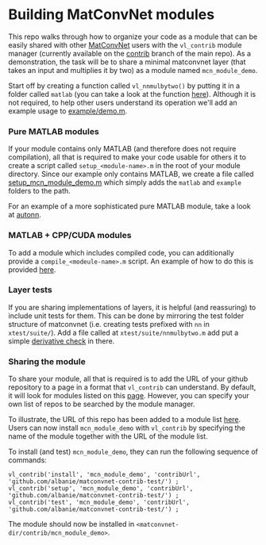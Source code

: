 # Building MatConvNet modules

This repo walks through how to organize your code as a module that can be 
easily shared with other [MatConvNet](https://github.com/vlfeat/matconvnet) 
users with the `vl_contrib` module manager (currently available on the 
[contrib](https://github.com/vlfeat/matconvnet/tree/contrib) branch of the main repo). 
As a demonstration, the task will be to share a minimal matconvnet layer (that takes an input 
and multiplies it by two) as a module named `mcn_module_demo`. 

Start off by creating a function called `vl_nnmulbytwo()` by putting it in a folder called 
`matlab` (you can take a look at the function [here](matlab/vl_nnmulbytwo.m)). Although it is 
not required, to help other users understand its operation we'll add an example usage 
to [example/demo.m](example/demo.m).

### Pure MATLAB modules

If your module contains only MATLAB (and therefore does not require compilation), all that 
is required to make your code usable for others it to create a script called 
`setup_<module-name>.m` in the root of your module directory.  Since our example 
only contains MATLAB, we create a file called [setup\_mcn\_module\_demo.m](setup_mcn_module_demo.m) 
which simply adds the `matlab` and `example` folders to the path.

For an example of a more sophisticated pure MATLAB module, take a look at 
[autonn](https://github.com/vlfeat/autonn).

### MATLAB + CPP/CUDA modules

To add a module which includes compiled code, you can additionally provide
a `compile_<modeule-name>.m` script.  An example of how to do this is provided
[here](https://github.com/lenck/mcn-example-module).

### Layer tests

If you are sharing implementations of layers, it is helpful (and reassuring)
to include unit tests for them. This can be done by mirroring the test folder 
structure of matconvnet (i.e. creating tests prefixed with `nn` in `xtest/suite/`). 
Add a file called at `xtest/suite/nnmulbytwo.m` add put a simple [derivative check](xtest/suite/nnmulbytwo.m) 
in there. 

### Sharing the module

To share your module, all that is required is to add the URL of your github 
repository to a page in a format that `vl_contrib` can understand.  By default,
it will look for modules listed on this [page](https://github.com/lenck/matconvnet-contrib-test).
However, you can specify your own list of repos to be searched by the module 
manager. 

To illustrate, the URL of this repo has been added to a module list 
[here](https://github.com/albanie/matconvnet-contrib-test). Users can now 
install `mcn_module_demo` with `vl_contrib` by specifying the name of the 
module together with the URL of the module list.


To install (and test) `mcn_module_demo`, they can run the following sequence
of commands:

```
vl_contrib('install', 'mcn_module_demo', 'contribUrl', 'github.com/albanie/matconvnet-contrib-test/') ;
vl_contrib('setup', 'mcn_module_demo', 'contribUrl', 'github.com/albanie/matconvnet-contrib-test/') ;
vl_contrib('test', 'mcn_module_demo', 'contribUrl', 'github.com/albanie/matconvnet-contrib-test/') ;
```

The module should now be installed in `<matconvnet-dir/contrib/mcn_module_demo>`.
